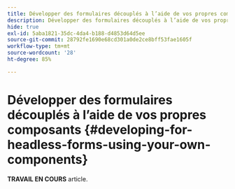 ```yaml
---
title: Développer des formulaires découplés à l’aide de vos propres composants
description: Développer des formulaires découplés à l’aide de vos propres composants
hide: true
exl-id: 5aba1821-35dc-4da4-b188-d4853d64d5ee
source-git-commit: 28792fe1690e68cd301a0de2ce8bff53fae1605f
workflow-type: tm+mt
source-wordcount: '28'
ht-degree: 85%

---
```


# Développer des formulaires découplés à l’aide de vos propres composants {#developing-for-headless-forms-using-your-own-components}

<span class="preview"> **TRAVAIL EN COURS** article.</span>
